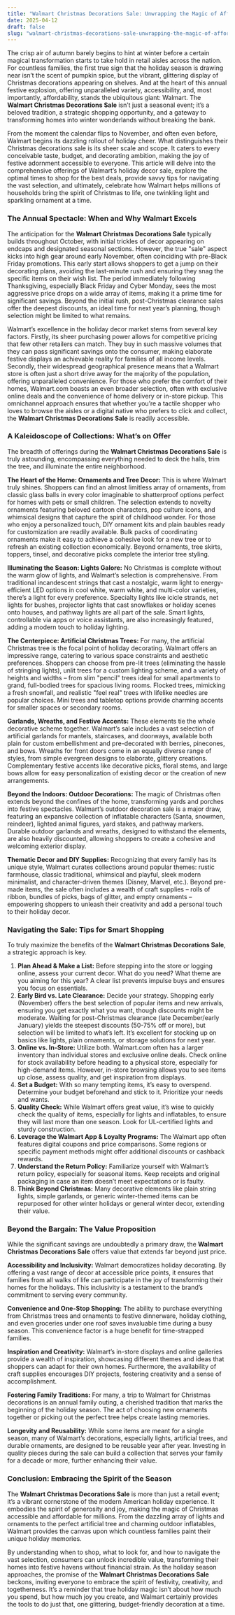 ```yaml
---
title: "Walmart Christmas Decorations Sale: Unwrapping the Magic of Affordable Festivity"
date: 2025-04-12
draft: false
slug: "walmart-christmas-decorations-sale-unwrapping-the-magic-of-affordable-festivity" 
---
```


The crisp air of autumn barely begins to hint at winter before a certain magical transformation starts to take hold in retail aisles across the nation. For countless families, the first true sign that the holiday season is drawing near isn’t the scent of pumpkin spice, but the vibrant, glittering display of Christmas decorations appearing on shelves. And at the heart of this annual festive explosion, offering unparalleled variety, accessibility, and, most importantly, affordability, stands the ubiquitous giant: Walmart. The **Walmart Christmas Decorations Sale** isn’t just a seasonal event; it’s a beloved tradition, a strategic shopping opportunity, and a gateway to transforming homes into winter wonderlands without breaking the bank.

From the moment the calendar flips to November, and often even before, Walmart begins its dazzling rollout of holiday cheer. What distinguishes their Christmas decorations sale is its sheer scale and scope. It caters to every conceivable taste, budget, and decorating ambition, making the joy of festive adornment accessible to everyone. This article will delve into the comprehensive offerings of Walmart’s holiday decor sale, explore the optimal times to shop for the best deals, provide savvy tips for navigating the vast selection, and ultimately, celebrate how Walmart helps millions of households bring the spirit of Christmas to life, one twinkling light and sparkling ornament at a time.

### The Annual Spectacle: When and Why Walmart Excels

The anticipation for the **Walmart Christmas Decorations Sale** typically builds throughout October, with initial trickles of decor appearing on endcaps and designated seasonal sections. However, the true "sale" aspect kicks into high gear around early November, often coinciding with pre-Black Friday promotions. This early start allows shoppers to get a jump on their decorating plans, avoiding the last-minute rush and ensuring they snag the specific items on their wish list. The period immediately following Thanksgiving, especially Black Friday and Cyber Monday, sees the most aggressive price drops on a wide array of items, making it a prime time for significant savings. Beyond the initial rush, post-Christmas clearance sales offer the deepest discounts, an ideal time for next year’s planning, though selection might be limited to what remains.

Walmart’s excellence in the holiday decor market stems from several key factors. Firstly, its sheer purchasing power allows for competitive pricing that few other retailers can match. They buy in such massive volumes that they can pass significant savings onto the consumer, making elaborate festive displays an achievable reality for families of all income levels. Secondly, their widespread geographical presence means that a Walmart store is often just a short drive away for the majority of the population, offering unparalleled convenience. For those who prefer the comfort of their homes, Walmart.com boasts an even broader selection, often with exclusive online deals and the convenience of home delivery or in-store pickup. This omnichannel approach ensures that whether you’re a tactile shopper who loves to browse the aisles or a digital native who prefers to click and collect, the **Walmart Christmas Decorations Sale** is readily accessible.

### A Kaleidoscope of Collections: What’s on Offer

The breadth of offerings during the **Walmart Christmas Decorations Sale** is truly astounding, encompassing everything needed to deck the halls, trim the tree, and illuminate the entire neighborhood.

**The Heart of the Home: Ornaments and Tree Decor:** This is where Walmart truly shines. Shoppers can find an almost limitless array of ornaments, from classic glass balls in every color imaginable to shatterproof options perfect for homes with pets or small children. The selection extends to novelty ornaments featuring beloved cartoon characters, pop culture icons, and whimsical designs that capture the spirit of childhood wonder. For those who enjoy a personalized touch, DIY ornament kits and plain baubles ready for customization are readily available. Bulk packs of coordinating ornaments make it easy to achieve a cohesive look for a new tree or to refresh an existing collection economically. Beyond ornaments, tree skirts, toppers, tinsel, and decorative picks complete the interior tree styling.

**Illuminating the Season: Lights Galore:** No Christmas is complete without the warm glow of lights, and Walmart’s selection is comprehensive. From traditional incandescent strings that cast a nostalgic, warm light to energy-efficient LED options in cool white, warm white, and multi-color varieties, there’s a light for every preference. Specialty lights like icicle strands, net lights for bushes, projector lights that cast snowflakes or holiday scenes onto houses, and pathway lights are all part of the sale. Smart lights, controllable via apps or voice assistants, are also increasingly featured, adding a modern touch to holiday lighting.

**The Centerpiece: Artificial Christmas Trees:** For many, the artificial Christmas tree is the focal point of holiday decorating. Walmart offers an impressive range, catering to various space constraints and aesthetic preferences. Shoppers can choose from pre-lit trees (eliminating the hassle of stringing lights), unlit trees for a custom lighting scheme, and a variety of heights and widths – from slim "pencil" trees ideal for small apartments to grand, full-bodied trees for spacious living rooms. Flocked trees, mimicking a fresh snowfall, and realistic "feel real" trees with lifelike needles are popular choices. Mini trees and tabletop options provide charming accents for smaller spaces or secondary rooms.

**Garlands, Wreaths, and Festive Accents:** These elements tie the whole decorative scheme together. Walmart’s sale includes a vast selection of artificial garlands for mantels, staircases, and doorways, available both plain for custom embellishment and pre-decorated with berries, pinecones, and bows. Wreaths for front doors come in an equally diverse range of styles, from simple evergreen designs to elaborate, glittery creations. Complementary festive accents like decorative picks, floral stems, and large bows allow for easy personalization of existing decor or the creation of new arrangements.

**Beyond the Indoors: Outdoor Decorations:** The magic of Christmas often extends beyond the confines of the home, transforming yards and porches into festive spectacles. Walmart’s outdoor decoration sale is a major draw, featuring an expansive collection of inflatable characters (Santa, snowmen, reindeer), lighted animal figures, yard stakes, and pathway markers. Durable outdoor garlands and wreaths, designed to withstand the elements, are also heavily discounted, allowing shoppers to create a cohesive and welcoming exterior display.

**Thematic Decor and DIY Supplies:** Recognizing that every family has its unique style, Walmart curates collections around popular themes: rustic farmhouse, classic traditional, whimsical and playful, sleek modern minimalist, and character-driven themes (Disney, Marvel, etc.). Beyond pre-made items, the sale often includes a wealth of craft supplies – rolls of ribbon, bundles of picks, bags of glitter, and empty ornaments – empowering shoppers to unleash their creativity and add a personal touch to their holiday decor.

### Navigating the Sale: Tips for Smart Shopping

To truly maximize the benefits of the **Walmart Christmas Decorations Sale**, a strategic approach is key.

1. **Plan Ahead & Make a List:** Before stepping into the store or logging online, assess your current decor. What do you need? What theme are you aiming for this year? A clear list prevents impulse buys and ensures you focus on essentials.
2. **Early Bird vs. Late Clearance:** Decide your strategy. Shopping early (November) offers the best selection of popular items and new arrivals, ensuring you get exactly what you want, though discounts might be moderate. Waiting for post-Christmas clearance (late December/early January) yields the steepest discounts (50-75% off or more), but selection will be limited to what’s left. It’s excellent for stocking up on basics like lights, plain ornaments, or storage solutions for next year.
3. **Online vs. In-Store:** Utilize both. Walmart.com often has a larger inventory than individual stores and exclusive online deals. Check online for stock availability before heading to a physical store, especially for high-demand items. However, in-store browsing allows you to see items up close, assess quality, and get inspiration from displays.
4. **Set a Budget:** With so many tempting items, it’s easy to overspend. Determine your budget beforehand and stick to it. Prioritize your needs and wants.
5. **Quality Check:** While Walmart offers great value, it’s wise to quickly check the quality of items, especially for lights and inflatables, to ensure they will last more than one season. Look for UL-certified lights and sturdy construction.
6. **Leverage the Walmart App & Loyalty Programs:** The Walmart app often features digital coupons and price comparisons. Some regions or specific payment methods might offer additional discounts or cashback rewards.
7. **Understand the Return Policy:** Familiarize yourself with Walmart’s return policy, especially for seasonal items. Keep receipts and original packaging in case an item doesn’t meet expectations or is faulty.
8. **Think Beyond Christmas:** Many decorative elements like plain string lights, simple garlands, or generic winter-themed items can be repurposed for other winter holidays or general winter decor, extending their value.

### Beyond the Bargain: The Value Proposition

While the significant savings are undoubtedly a primary draw, the **Walmart Christmas Decorations Sale** offers value that extends far beyond just price.

**Accessibility and Inclusivity:** Walmart democratizes holiday decorating. By offering a vast range of decor at accessible price points, it ensures that families from all walks of life can participate in the joy of transforming their homes for the holidays. This inclusivity is a testament to the brand’s commitment to serving every community.

**Convenience and One-Stop Shopping:** The ability to purchase everything from Christmas trees and ornaments to festive dinnerware, holiday clothing, and even groceries under one roof saves invaluable time during a busy season. This convenience factor is a huge benefit for time-strapped families.

**Inspiration and Creativity:** Walmart’s in-store displays and online galleries provide a wealth of inspiration, showcasing different themes and ideas that shoppers can adapt for their own homes. Furthermore, the availability of craft supplies encourages DIY projects, fostering creativity and a sense of accomplishment.

**Fostering Family Traditions:** For many, a trip to Walmart for Christmas decorations is an annual family outing, a cherished tradition that marks the beginning of the holiday season. The act of choosing new ornaments together or picking out the perfect tree helps create lasting memories.

**Longevity and Reusability:** While some items are meant for a single season, many of Walmart’s decorations, especially lights, artificial trees, and durable ornaments, are designed to be reusable year after year. Investing in quality pieces during the sale can build a collection that serves your family for a decade or more, further enhancing their value.

### Conclusion: Embracing the Spirit of the Season

The **Walmart Christmas Decorations Sale** is more than just a retail event; it’s a vibrant cornerstone of the modern American holiday experience. It embodies the spirit of generosity and joy, making the magic of Christmas accessible and affordable for millions. From the dazzling array of lights and ornaments to the perfect artificial tree and charming outdoor inflatables, Walmart provides the canvas upon which countless families paint their unique holiday memories.

By understanding when to shop, what to look for, and how to navigate the vast selection, consumers can unlock incredible value, transforming their homes into festive havens without financial strain. As the holiday season approaches, the promise of the **Walmart Christmas Decorations Sale** beckons, inviting everyone to embrace the spirit of festivity, creativity, and togetherness. It’s a reminder that true holiday magic isn’t about how much you spend, but how much joy you create, and Walmart certainly provides the tools to do just that, one glittering, budget-friendly decoration at a time.